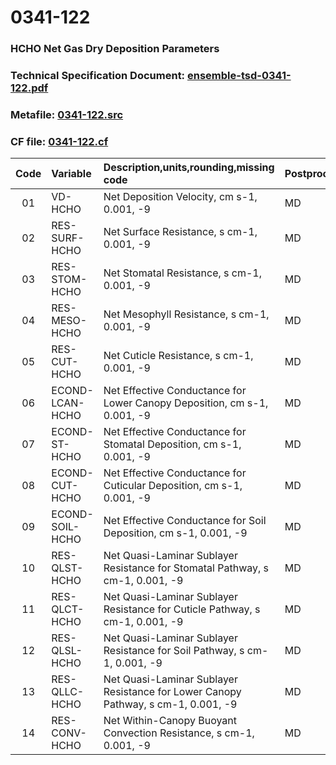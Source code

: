 # 0341-122
### HCHO Net Gas Dry Deposition Parameters
### Technical Specification Document: [ensemble-tsd-0341-122.pdf](../tsd/ensemble-tsd-0341-122.pdf)
### Metafile: [0341-122.src](../src/0341-122.src)
### CF file: [0341-122.cf](../cf/0341-122.cf)
|Code|Variable|Description,units,rounding,missing code|Postprocessing|
|:-:|:-|:-|:-|
|01|VD-HCHO|Net Deposition Velocity, cm s-1, 0.001, -9|MD|
|02|RES-SURF-HCHO|Net Surface Resistance, s cm-1, 0.001, -9|MD|
|03|RES-STOM-HCHO|Net Stomatal Resistance, s cm-1, 0.001, -9|MD|
|04|RES-MESO-HCHO|Net Mesophyll Resistance, s cm-1, 0.001, -9|MD|
|05|RES-CUT-HCHO|Net Cuticle Resistance, s cm-1, 0.001, -9|MD|
|06|ECOND-LCAN-HCHO|Net Effective Conductance for Lower Canopy Deposition, cm s-1, 0.001, -9|MD|
|07|ECOND-ST-HCHO|Net Effective Conductance for Stomatal Deposition, cm s-1, 0.001, -9|MD|
|08|ECOND-CUT-HCHO|Net Effective Conductance for Cuticular Deposition, cm s-1, 0.001, -9|MD|
|09|ECOND-SOIL-HCHO|Net Effective Conductance for Soil Deposition, cm s-1, 0.001, -9|MD|
|10|RES-QLST-HCHO|Net Quasi-Laminar Sublayer Resistance for Stomatal Pathway, s cm-1, 0.001, -9|MD|
|11|RES-QLCT-HCHO|Net Quasi-Laminar Sublayer Resistance for Cuticle Pathway, s cm-1, 0.001, -9|MD|
|12|RES-QLSL-HCHO|Net Quasi-Laminar Sublayer Resistance for Soil  Pathway, s cm-1, 0.001, -9|MD|
|13|RES-QLLC-HCHO|Net Quasi-Laminar Sublayer Resistance for Lower Canopy Pathway, s cm-1, 0.001, -9|MD|
|14|RES-CONV-HCHO|Net Within-Canopy Buoyant Convection Resistance, s cm-1, 0.001, -9|MD|
